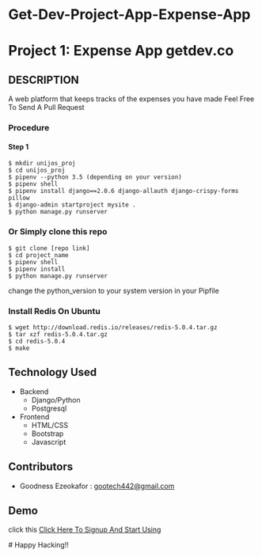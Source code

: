 # Get-Dev-Project-App-Expense-App
Project 1: Expense App
getdev.co
=============
## DESCRIPTION
A web platform that keeps tracks of the expenses you have made
Feel Free To Send A Pull Request
### Procedure
#### Step 1
    $ mkdir unijos_proj
    $ cd unijos_proj
    $ pipenv --python 3.5 (depending on your version)
    $ pipenv shell
    $ pipenv install django==2.0.6 django-allauth django-crispy-forms pillow
    $ django-admin startproject mysite .
    $ python manage.py runserver

### Or Simply clone this repo
    $ git clone [repo link]
    $ cd project_name
    $ pipenv shell
    $ pipenv install
    $ python manage.py runserver

change the python_version to your system version in your Pipfile
### Install Redis On Ubuntu
    $ wget http://download.redis.io/releases/redis-5.0.4.tar.gz
    $ tar xzf redis-5.0.4.tar.gz
    $ cd redis-5.0.4
    $ make
    
## Technology Used
* Backend 
    * Django/Python
    * Postgresql
* Frontend
    * HTML/CSS
    * Bootstrap
    * Javascript

<p>  </p>

## Contributors
* Goodness Ezeokafor : gootech442@gmail.com

##  Demo
<p>click this <a href ="https://get-dev-expense-app.herokuapp.com/account/signup/">Click Here To Signup And Start Using</a></p>
# Happy Hacking!!